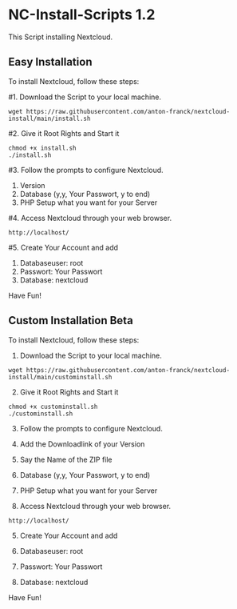 # NC-Install-Scripts  1.2

This Script installing Nextcloud.

## Easy Installation

To install Nextcloud, follow these steps:

#1. Download the Script to your local machine.
```shell
wget https://raw.githubusercontent.com/anton-franck/nextcloud-install/main/install.sh
```

#2. Give it Root Rights and Start it
```shell
chmod +x install.sh
./install.sh
```

#3. Follow the prompts to configure Nextcloud.

1. Version
2. Database (y,y, Your Passwort, y to end)
3. PHP Setup what you want for your Server


#4. Access Nextcloud through your web browser.
```plaintext
http://localhost/
```
#5. Create Your Account and add

1. Databaseuser: root
2. Passwort: Your Passwort
3. Database: nextcloud

Have Fun!


## Custom Installation Beta

To install Nextcloud, follow these steps:

1. Download the Script to your local machine.
```shell
wget https://raw.githubusercontent.com/anton-franck/nextcloud-install/main/custominstall.sh
```

2. Give it Root Rights and Start it
```shell
chmod +x custominstall.sh
./custominstall.sh
```

3. Follow the prompts to configure Nextcloud.

1. Add the Downloadlink of your Version
2. Say the Name of the ZIP file
3. Database (y,y, Your Passwort, y to end)
4. PHP Setup what you want for your Server


4. Access Nextcloud through your web browser.
```plaintext
http://localhost/
```
5. Create Your Account and add

1. Databaseuser: root
2. Passwort: Your Passwort
3. Database: nextcloud

Have Fun!
